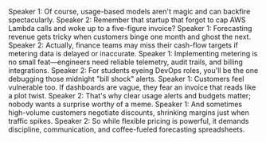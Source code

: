 Speaker 1: Of course, usage-based models aren't magic and can backfire spectacularly.
Speaker 2: Remember that startup that forgot to cap AWS Lambda calls and woke up to a five-figure invoice?
Speaker 1: Forecasting revenue gets tricky when customers binge one month and ghost the next.
Speaker 2: Actually, finance teams may miss their cash-flow targets if metering data is delayed or inaccurate.
Speaker 1: Implementing metering is no small feat—engineers need reliable telemetry, audit trails, and billing integrations.
Speaker 2: For students eyeing DevOps roles, you'll be the one debugging those midnight "bill shock" alerts.
Speaker 1: Customers feel vulnerable too. If dashboards are vague, they fear an invoice that reads like a plot twist.
Speaker 2: That's why clear usage alerts and budgets matter; nobody wants a surprise worthy of a meme.
Speaker 1: And sometimes high-volume customers negotiate discounts, shrinking margins just when traffic spikes.
Speaker 2: So while flexible pricing is powerful, it demands discipline, communication, and coffee-fueled forecasting spreadsheets.
